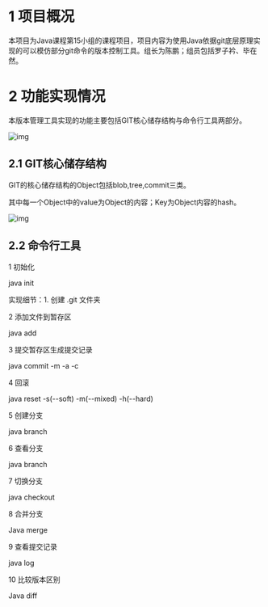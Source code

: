 # **1** 项目概况

本项目为Java课程第15小组的课程项目，项目内容为使用Java依据git底层原理实现的可以模仿部分git命令的版本控制工具。组长为陈鹏；组员包括罗子衿、毕在然。



# **2** 功能实现情况

本版本管理工具实现的功能主要包括GIT核心储存结构与命令行工具两部分。

![img](file:///C:\Users\Lenovo\AppData\Local\Temp\ksohtml35592\wps1.png) 



## 2.1 GIT核心储存结构

GIT的核心储存结构的Object包括blob,tree,commit三类。

其中每一个Object中的value为Object的内容；Key为Object内容的hash。

![img](file:///C:\Users\Lenovo\AppData\Local\Temp\ksohtml35592\wps2.jpg) 



## 2.2 命令行工具

1 初始化

java init

实现细节：1. 创建 .git 文件夹

2 添加文件到暂存区

java add <filename>

3 提交暂存区生成提交记录

java commit -m <message> -a <author> -c <committer>

4 回滚

java reset -s(--soft) -m(--mixed) -h(--hard)

5 创建分支

java branch <branchname>

6 查看分支

java branch

7 切换分支

java checkout <branchname>

8 合并分支

Java merge <branchname>

9 查看提交记录

java log

10 比较版本区别

Java diff
